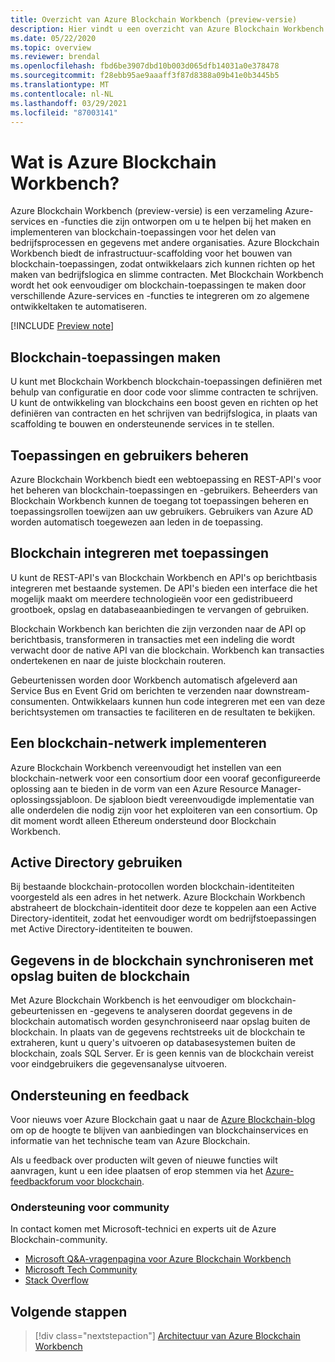 ```yaml
---
title: Overzicht van Azure Blockchain Workbench (preview-versie)
description: Hier vindt u een overzicht van Azure Blockchain Workbench (preview-versie) en de mogelijkheden ervan.
ms.date: 05/22/2020
ms.topic: overview
ms.reviewer: brendal
ms.openlocfilehash: fbd6be3907dbd10b003d065dfb14031a0e378478
ms.sourcegitcommit: f28ebb95ae9aaaff3f87d8388a09b41e0b3445b5
ms.translationtype: MT
ms.contentlocale: nl-NL
ms.lasthandoff: 03/29/2021
ms.locfileid: "87003141"
---
```

# <a name="what-is-azure-blockchain-workbench"></a>Wat is Azure Blockchain Workbench?

Azure Blockchain Workbench (preview-versie) is een verzameling Azure-services en -functies die zijn ontworpen om u te helpen bij het maken en implementeren van blockchain-toepassingen voor het delen van bedrijfsprocessen en gegevens met andere organisaties. Azure Blockchain Workbench biedt de infrastructuur-scaffolding voor het bouwen van blockchain-toepassingen, zodat ontwikkelaars zich kunnen richten op het maken van bedrijfslogica en slimme contracten. Met Blockchain Workbench wordt het ook eenvoudiger om blockchain-toepassingen te maken door verschillende Azure-services en -functies te integreren om zo algemene ontwikkeltaken te automatiseren.

[!INCLUDE [Preview note](./includes/preview.md)]

## <a name="create-blockchain-applications"></a>Blockchain-toepassingen maken

U kunt met Blockchain Workbench blockchain-toepassingen definiëren met behulp van configuratie en door code voor slimme contracten te schrijven. U kunt de ontwikkeling van blockchains een boost geven en richten op het definiëren van contracten en het schrijven van bedrijfslogica, in plaats van scaffolding te bouwen en ondersteunende services in te stellen.

## <a name="manage-applications-and-users"></a>Toepassingen en gebruikers beheren

Azure Blockchain Workbench biedt een webtoepassing en REST-API's voor het beheren van blockchain-toepassingen en -gebruikers. Beheerders van Blockchain Workbench kunnen de toegang tot toepassingen beheren en toepassingsrollen toewijzen aan uw gebruikers. Gebruikers van Azure AD worden automatisch toegewezen aan leden in de toepassing.

## <a name="integrate-blockchain-with-applications"></a>Blockchain integreren met toepassingen

U kunt de REST-API's van Blockchain Workbench en API's op berichtbasis integreren met bestaande systemen. De API's bieden een interface die het mogelijk maakt om meerdere technologieën voor een gedistribueerd grootboek, opslag en databaseaanbiedingen te vervangen of gebruiken.

Blockchain Workbench kan berichten die zijn verzonden naar de API op berichtbasis, transformeren in transacties met een indeling die wordt verwacht door de native API van die blockchain.  Workbench kan transacties ondertekenen en naar de juiste blockchain routeren. 

Gebeurtenissen worden door Workbench automatisch afgeleverd aan Service Bus en Event Grid om berichten te verzenden naar downstream-consumenten. Ontwikkelaars kunnen hun code integreren met een van deze berichtsystemen om transacties te faciliteren en de resultaten te bekijken.

## <a name="deploy-a-blockchain-network"></a>Een blockchain-netwerk implementeren

Azure Blockchain Workbench vereenvoudigt het instellen van een blockchain-netwerk voor een consortium door een vooraf geconfigureerde oplossing aan te bieden in de vorm van een Azure Resource Manager-oplossingssjabloon. De sjabloon biedt vereenvoudigde implementatie van alle onderdelen die nodig zijn voor het exploiteren van een consortium. Op dit moment wordt alleen Ethereum ondersteund door Blockchain Workbench.

## <a name="use-active-directory"></a>Active Directory gebruiken

Bij bestaande blockchain-protocollen worden blockchain-identiteiten voorgesteld als een adres in het netwerk. Azure Blockchain Workbench abstraheert de blockchain-identiteit door deze te koppelen aan een Active Directory-identiteit, zodat het eenvoudiger wordt om bedrijfstoepassingen met Active Directory-identiteiten te bouwen.

## <a name="synchronize-on-chain-data-with-off-chain-storage"></a>Gegevens in de blockchain synchroniseren met opslag buiten de blockchain

Met Azure Blockchain Workbench is het eenvoudiger om blockchain-gebeurtenissen en -gegevens te analyseren doordat gegevens in de blockchain automatisch worden gesynchroniseerd naar opslag buiten de blockchain. In plaats van de gegevens rechtstreeks uit de blockchain te extraheren, kunt u query's uitvoeren op databasesystemen buiten de blockchain, zoals SQL Server. Er is geen kennis van de blockchain vereist voor eindgebruikers die gegevensanalyse uitvoeren.

## <a name="support-and-feedback"></a>Ondersteuning en feedback

Voor nieuws voer Azure Blockchain gaat u naar de [Azure Blockchain-blog](https://azure.microsoft.com/blog/topics/blockchain/) om op de hoogte te blijven van aanbiedingen van blockchainservices en informatie van het technische team van Azure Blockchain.

Als u feedback over producten wilt geven of nieuwe functies wilt aanvragen, kunt u een idee plaatsen of erop stemmen via het [Azure-feedbackforum voor blockchain](https://aka.ms/blockchainuservoice).

### <a name="community-support"></a>Ondersteuning voor community

In contact komen met Microsoft-technici en experts uit de Azure Blockchain-community.

* [Microsoft Q&A-vragenpagina voor Azure Blockchain Workbench](/answers/topics/azure-blockchain-workbench.html)
* [Microsoft Tech Community](https://techcommunity.microsoft.com/t5/Blockchain/bd-p/AzureBlockchain)
* [Stack Overflow](https://stackoverflow.com/questions/tagged/azure-blockchain-workbench)

## <a name="next-steps"></a>Volgende stappen

> [!div class="nextstepaction"]
> [Architectuur van Azure Blockchain Workbench](architecture.md)
